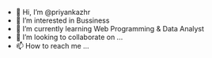 - 👋 Hi, I’m @priyankazhr
- 👀 I’m interested in Bussiness
- 🌱 I’m currently learning Web Programming & Data Analyst
- 💞️ I’m looking to collaborate on ...
- 📫 How to reach me ...

<!---
priyankazhr/priyankazhr is a ✨ special ✨ repository because its `README.md` (this file) appears on your GitHub profile.
You can click the Preview link to take a look at your changes.
--->
